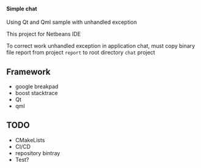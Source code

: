 #### Simple chat

Using Qt and Qml sample with unhandled exception

This project for Netbeans IDE 

To correct work unhandled exception in application chat, must copy binary file report from project `report` to root directory `chat` project

## Framework
- google breakpad
- boost stacktrace
- Qt
- qml

## TODO
- CMakeLists
- CI/CD
- repository bintray
- Test?
